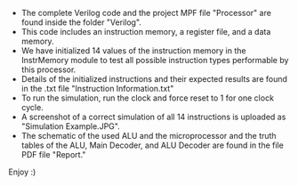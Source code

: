 - The complete Verilog code and the project MPF file "Processor" are found 
inside the folder "Verilog".
- This code includes an instruction memory, a register file, and a data memory. 
- We have initialized 14 values of the instruction memory in the InstrMemory module 
to test all possible instruction types performable by this processor. 
- Details of the initialized instructions and their expected results are found in
 the .txt file "Instruction Information.txt"
- To run the simulation, run the clock and force reset to 1 for one clock cycle.
- A screenshot of a correct simulation of all 14 instructions is uploaded as
 "Simulation Example.JPG".
- The schematic of the used ALU and the microprocessor and the truth tables of
 the ALU, Main Decoder, and ALU Decoder are found in the file PDF file "Report."

Enjoy :)